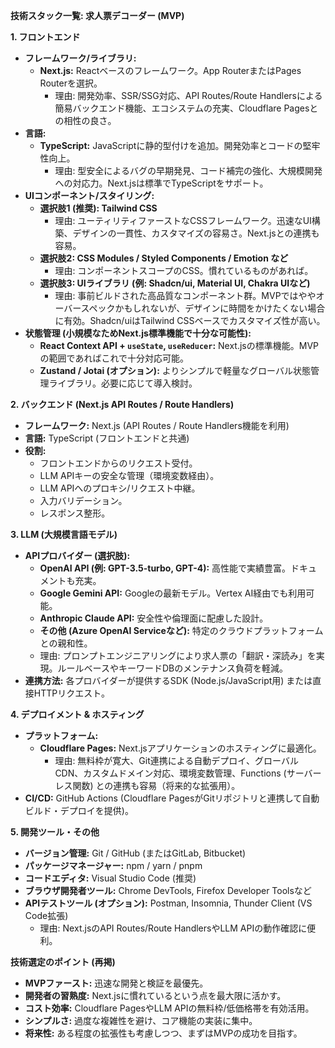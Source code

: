 **技術スタック一覧: 求人票デコーダー (MVP)**

**1. フロントエンド**

*   **フレームワーク/ライブラリ:**
    *   **Next.js:** Reactベースのフレームワーク。App RouterまたはPages Routerを選択。
        *   理由: 開発効率、SSR/SSG対応、API Routes/Route Handlersによる簡易バックエンド機能、エコシステムの充実、Cloudflare Pagesとの相性の良さ。
*   **言語:**
    *   **TypeScript:** JavaScriptに静的型付けを追加。開発効率とコードの堅牢性向上。
        *   理由: 型安全によるバグの早期発見、コード補完の強化、大規模開発への対応力。Next.jsは標準でTypeScriptをサポート。
*   **UIコンポーネント/スタイリング:**
    *   **選択肢1 (推奨): Tailwind CSS**
        *   理由: ユーティリティファーストなCSSフレームワーク。迅速なUI構築、デザインの一貫性、カスタマイズの容易さ。Next.jsとの連携も容易。
    *   **選択肢2: CSS Modules / Styled Components / Emotion など**
        *   理由: コンポーネントスコープのCSS。慣れているものがあれば。
    *   **選択肢3: UIライブラリ (例: Shadcn/ui, Material UI, Chakra UIなど)**
        *   理由: 事前ビルドされた高品質なコンポーネント群。MVPではややオーバースペックかもしれないが、デザインに時間をかけたくない場合に有効。Shadcn/uiはTailwind CSSベースでカスタマイズ性が高い。
*   **状態管理 (小規模なためNext.js標準機能で十分な可能性):**
    *   **React Context API + `useState`, `useReducer`:** Next.jsの標準機能。MVPの範囲であればこれで十分対応可能。
    *   **Zustand / Jotai (オプション):** よりシンプルで軽量なグローバル状態管理ライブラリ。必要に応じて導入検討。

**2. バックエンド (Next.js API Routes / Route Handlers)**

*   **フレームワーク:** Next.js (API Routes / Route Handlers機能を利用)
*   **言語:** TypeScript (フロントエンドと共通)
*   **役割:**
    *   フロントエンドからのリクエスト受付。
    *   LLM APIキーの安全な管理（環境変数経由）。
    *   LLM APIへのプロキシ/リクエスト中継。
    *   入力バリデーション。
    *   レスポンス整形。

**3. LLM (大規模言語モデル)**

*   **APIプロバイダー (選択肢):**
    *   **OpenAI API (例: GPT-3.5-turbo, GPT-4):** 高性能で実績豊富。ドキュメントも充実。
    *   **Google Gemini API:** Googleの最新モデル。Vertex AI経由でも利用可能。
    *   **Anthropic Claude API:** 安全性や倫理面に配慮した設計。
    *   **その他 (Azure OpenAI Serviceなど):** 特定のクラウドプラットフォームとの親和性。
    *   理由: プロンプトエンジニアリングにより求人票の「翻訳・深読み」を実現。ルールベースやキーワードDBのメンテナンス負荷を軽減。
*   **連携方法:** 各プロバイダーが提供するSDK (Node.js/JavaScript用) または直接HTTPリクエスト。

**4. デプロイメント & ホスティング**

*   **プラットフォーム:**
    *   **Cloudflare Pages:** Next.jsアプリケーションのホスティングに最適化。
        *   理由: 無料枠が寛大、Git連携による自動デプロイ、グローバルCDN、カスタムドメイン対応、環境変数管理、Functions (サーバーレス関数) との連携も容易（将来的な拡張用）。
*   **CI/CD:** GitHub Actions (Cloudflare PagesがGitリポジトリと連携して自動ビルド・デプロイを提供)。

**5. 開発ツール・その他**

*   **バージョン管理:** Git / GitHub (またはGitLab, Bitbucket)
*   **パッケージマネージャー:** npm / yarn / pnpm
*   **コードエディタ:** Visual Studio Code (推奨)
*   **ブラウザ開発者ツール:** Chrome DevTools, Firefox Developer Toolsなど
*   **APIテストツール (オプション):** Postman, Insomnia, Thunder Client (VS Code拡張)
    *   理由: Next.jsのAPI Routes/Route HandlersやLLM APIの動作確認に便利。

**技術選定のポイント (再掲)**

*   **MVPファースト:** 迅速な開発と検証を最優先。
*   **開発者の習熟度:** Next.jsに慣れているという点を最大限に活かす。
*   **コスト効率:** Cloudflare PagesやLLM APIの無料枠/低価格帯を有効活用。
*   **シンプルさ:** 過度な複雑性を避け、コア機能の実装に集中。
*   **将来性:** ある程度の拡張性も考慮しつつ、まずはMVPの成功を目指す。
